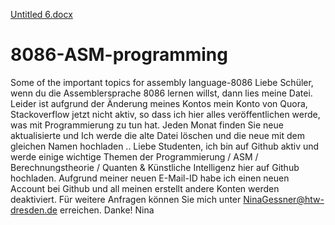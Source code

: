 
[Untitled 6.docx](https://github.com/Nina-Gessner-Baleno/8086-programming/files/6170565/Untitled.6.docx)
# 8086-ASM-programming
Some of the important topics for assembly language-8086 
Liebe Schüler, wenn du die Assemblersprache 8086 lernen willst, dann lies meine Datei. Leider ist aufgrund der Änderung meines Kontos mein Konto von Quora, Stackoverflow jetzt nicht aktiv, so dass ich hier alles veröffentlichen werde, was mit Programmierung zu tun hat. Jeden Monat finden Sie neue aktualisierte und Ich werde die alte Datei löschen und die neue mit dem gleichen Namen hochladen  ..
Liebe Studenten, ich bin auf Github aktiv und werde einige wichtige Themen der Programmierung / ASM / Berechnungstheorie / Quanten & Künstliche Intelligenz hier auf Github hochladen. Aufgrund meiner neuen E-Mail-ID habe ich einen neuen Account bei Github und all meinen erstellt andere Konten werden deaktiviert. Für weitere Anfragen können Sie mich unter NinaGessner@htw-dresden.de erreichen.
Danke!
Nina
